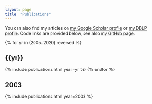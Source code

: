 ```yaml
---
layout: page
title: "Publications"
---
```


  You can also find my articles on <a href="{{site.gscholar}}">my
  Google Scholar profile</a> or <a  href="{{ site.dblp }}"> my DBLP
  profile</a>. Code links are provided below, see also 
      <a  href="{{ site.github }}">my GitHub page</a>.


{% for yr in (2005..2020) reversed %}
## {{yr}}
{% include publications.html year=yr %}
{% endfor %}

## 2003
{% include publications.html year=2003 %}

